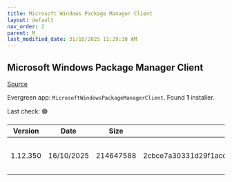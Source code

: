 ```yaml
---
title: Microsoft Windows Package Manager Client
layout: default
nav_order: 2
parent: M
last_modified_date: 31/10/2025 11:29:38 AM
---
```


## Microsoft Windows Package Manager Client

[Source](https://docs.microsoft.com/en-us/windows/package-manager/)

Evergreen app: `MicrosoftWindowsPackageManagerClient`. Found **1** installer.

Last check: 🟢

| Version  | Date       | Size      | Sha256                                                           | Architecture | InstallerType | Type       | URI                                                                                                                                                                                                                                                      |
| -------- | ---------- | --------- | ---------------------------------------------------------------- | ------------ | ------------- | ---------- | -------------------------------------------------------------------------------------------------------------------------------------------------------------------------------------------------------------------------------------------------------- |
| 1.12.350 | 16/10/2025 | 214647588 | 2cbce7a30331d29f1acc8e71524c22ed6e73d478dcf409b8e8eec4821bea43a5 | x86          | Default       | msixbundle | [https://github.com/microsoft/winget-cli/releases/download/v1.12.350/Microsoft.DesktopAppInstaller_8wekyb3d8bbwe.msixbundle](https://github.com/microsoft/winget-cli/releases/download/v1.12.350/Microsoft.DesktopAppInstaller_8wekyb3d8bbwe.msixbundle) |
